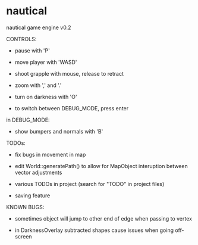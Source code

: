 # nautical
nautical game engine v0.2



CONTROLS:

- pause with 'P'

- move player with 'WASD'

- shoot grapple with mouse, release to retract

- zoom with ',' and '.'

- turn on darkness with 'O'

- to switch between DEBUG_MODE, press enter

in DEBUG_MODE:

- show bumpers and normals with 'B'



TODOs:


- fix bugs in movement in map

- edit World::generatePath() to allow for MapObject interuption between vector adjustments

- various TODOs in project (search for "TODO" in project files)

- saving feature



KNOWN BUGS:

- sometimes object will jump to other end of edge when passing to vertex

- in DarknessOverlay subtracted shapes cause issues when going off-screen
